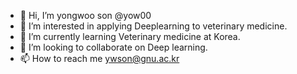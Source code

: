 - 👋 Hi, I’m yongwoo son @yow00
- 👀 I’m interested in applying Deeplearning to veterinary medicine.
- 🌱 I’m currently learning Veterinary medicine at Korea.
- 💞️ I’m looking to collaborate on Deep learning.
- 📫 How to reach me ywson@gnu.ac.kr

<!---
yow00/yow00 is a ✨ special ✨ repository because its `README.md` (this file) appears on your GitHub profile.
You can click the Preview link to take a look at your changes.
--->
